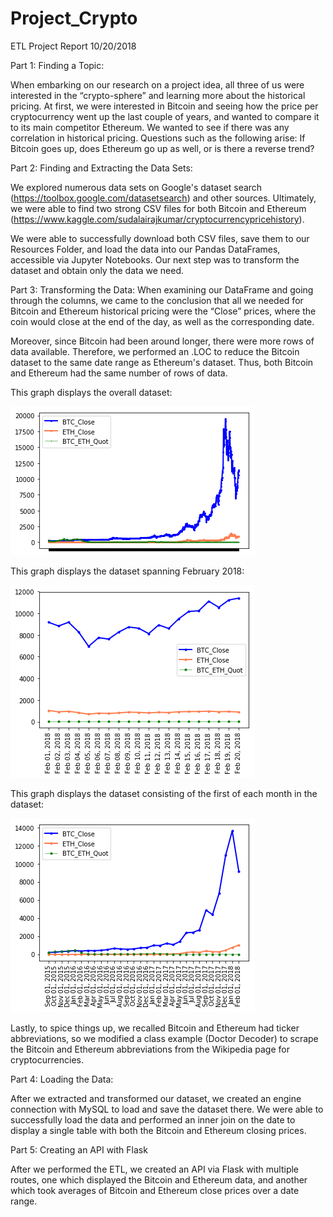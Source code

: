 # Project_Crypto

ETL Project Report 10/20/2018
 
Part 1: Finding a Topic:
 
When embarking on our research on a project idea, all three of us were interested in the “crypto-sphere” and learning more about the historical pricing. At first, we were interested in Bitcoin and seeing how the price per cryptocurrency went up the last couple of years, and wanted to compare it to its main competitor Ethereum. We wanted to see if there was any correlation in historical pricing. Questions such as the following arise: If Bitcoin goes up, does Ethereum go up as well, or is there a reverse trend?
 
Part 2: Finding and Extracting the Data Sets:
 
We explored numerous data sets on Google's dataset search (https://toolbox.google.com/datasetsearch) and other sources. Ultimately, we were able to find two strong CSV files for both Bitcoin and Ethereum (https://www.kaggle.com/sudalairajkumar/cryptocurrencypricehistory).

We were able to successfully download both CSV files, save them to our Resources Folder, and load the data into our Pandas DataFrames, accessible via Jupyter Notebooks. Our next step was to transform the dataset and obtain only the data we need.
 
Part 3: Transforming the Data:
When examining our DataFrame and going through the columns, we came to the conclusion that all we needed for Bitcoin and Ethereum historical pricing were the “Close” prices, where the coin would close at the end of the day, as well as the corresponding date.
 
Moreover, since Bitcoin had been around longer, there were more rows of data available. Therefore, we performed an .LOC to reduce the Bitcoin dataset to the same date range as Ethereum's dataset. Thus, both Bitcoin and Ethereum had the same number of rows of data.

This graph displays the overall dataset:

![Overall graph](Images/Overall.png)

This graph displays the dataset spanning February 2018:

![Graph of February 2018 close prices](Images/Feb2018.png)

This graph displays the dataset consisting of the first of each month in the dataset:

![Graph of 2015-2018 first of month close prices](Images/FOM.png)

Lastly, to spice things up, we recalled Bitcoin and Ethereum had ticker abbreviations, so we modified a class example (Doctor Decoder) to scrape the Bitcoin and Ethereum abbreviations from the Wikipedia page for cryptocurrencies.
 
Part 4: Loading the Data:
 
After we extracted and transformed our dataset, we created an engine connection with MySQL to load and save the dataset there. We were able to successfully load the data and performed an inner join on the date to display a single table with both the Bitcoin and Ethereum closing prices.
 
Part 5: Creating an API with Flask

After we performed the ETL, we created an API via Flask with multiple routes, one which displayed the Bitcoin and Ethereum data, and another which took averages of Bitcoin and Ethereum close prices over a date range.

